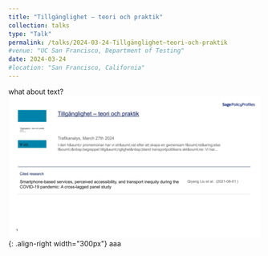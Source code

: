 ```yaml
---
title: "Tillgänglighet – teori och praktik"
collection: talks
type: "Talk"
permalink: /talks/2024-03-24-Tillgänglighet–teori-och-praktik
#venue: "UC San Francisco, Department of Testing"
date: 2024-03-24
#location: "San Francisco, California"
---
```




what about text?
![Illustration of transportation](/images/Policy-Profile_1.jpg){: .align-right width="300px"}
aaa
